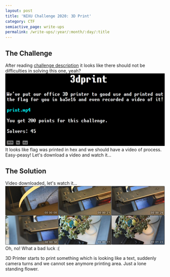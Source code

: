 ```yaml
---
layout: post
title: 'NIXU Challenge 2020: 3D Print'
category: CTF
semiactive_page: write-ups
permalink: /write-ups/:year/:month/:day/:title
---
```

## The Challenge
After reading [challenge description](https://thenixuchallenge.com/c/3dprint) it looks like there should not be difficulties in solving this one, yeah?
![Challenge Description](/images/write-ups/NIXU2020/3dprint/challenge.png)
It looks like flag was printed in hex and we should have a video of process. Easy-peasy! Let's download a video and watch it...
## The Solution
Video downloaded, let's watch it...
![Video Thumbnails](/images/write-ups/NIXU2020/3dprint/video_thumbs.png)
Oh, no! What a bad luck :(

3D Printer starts to print something which is looking like a text, suddenly camera turns and we cannot see anymore printing area. Just a lone standing flower.
